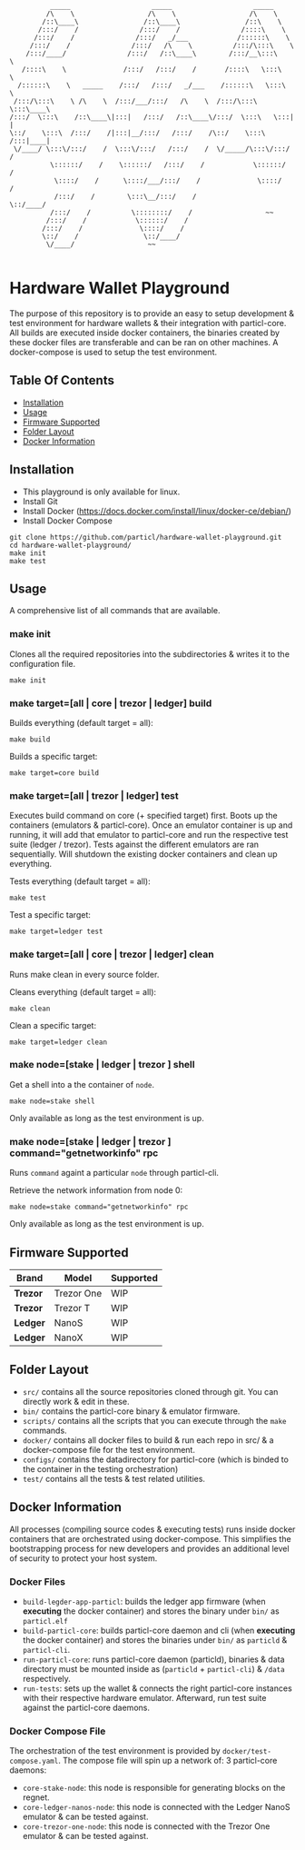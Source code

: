 ```
          _____                    _____                    _____          
         /\    \                  /\    \                  /\    \         
        /::\____\                /::\____\                /::\    \        
       /:::/    /               /:::/    /               /::::\    \       
      /:::/    /               /:::/   _/___            /::::::\    \      
     /:::/    /               /:::/   /\    \          /:::/\:::\    \     
    /:::/____/               /:::/   /::\____\        /:::/__\:::\    \    
   /::::\    \              /:::/   /:::/    /       /::::\   \:::\    \   
  /::::::\    \   _____    /:::/   /:::/   _/___    /::::::\   \:::\    \  
 /:::/\:::\    \ /\    \  /:::/___/:::/   /\    \  /:::/\:::\   \:::\____\ 
/:::/  \:::\    /::\____\|:::|   /:::/   /::\____\/:::/  \:::\   \:::|    |
\::/    \:::\  /:::/    /|:::|__/:::/   /:::/    /\::/    \:::\  /:::|____|
 \/____/ \:::\/:::/    /  \:::\/:::/   /:::/    /  \/_____/\:::\/:::/    / 
          \::::::/    /    \::::::/   /:::/    /            \::::::/    /  
           \::::/    /      \::::/___/:::/    /              \::::/    /   
           /:::/    /        \:::\__/:::/    /                \::/____/    
          /:::/    /          \::::::::/    /                  ~~          
         /:::/    /            \::::::/    /                               
        /:::/    /              \::::/    /                                
        \::/    /                \::/____/                                 
         \/____/                  ~~                                       
                                                                           
```
# Hardware Wallet Playground

The purpose of this repository is to provide an easy to setup development & test environment for hardware wallets & their integration with particl-core.
All builds are executed inside docker containers, the binaries created by these docker files are transferable and can be ran on other machines.
A docker-compose is used to setup the test environment.

## Table Of Contents
- [Installation](https://github.com/particl/hardware-wallet-playground#Installation)
- [Usage](https://github.com/particl/hardware-wallet-playground#Usage)
- [Firmware Supported](https://github.com/particl/hardware-wallet-playground#Firmware-Supported)
- [Folder Layout](https://github.com/particl/hardware-wallet-playground#Folder-Layout)
- [Docker Information](https://github.com/particl/hardware-wallet-playground#Docker-Information)

## Installation
* This playground is only available for linux.
* Install Git
* Install Docker (https://docs.docker.com/install/linux/docker-ce/debian/)
* Install Docker Compose

```
git clone https://github.com/particl/hardware-wallet-playground.git
cd hardware-wallet-playground/
make init
make test
```

## Usage
A comprehensive list of all commands that are available.

### make init
Clones all the required repositories into the subdirectories & writes it to the configuration file.
```
make init
```

### make target=[all | core | trezor | ledger] build
Builds everything (default target = all):
```
make build
```

Builds a specific target:
```
make target=core build
```

### make target=[all | trezor | ledger] test
Executes build command on core (+ specified target) first.
Boots up the containers (emulators & particl-core). Once an emulator container is up and running, it will add that emulator to particl-core and run the respective test suite (ledger / trezor).
Tests against the different emulators are ran sequentially.
Will shutdown the existing docker containers and clean up everything.

Tests everything (default target = all):
```
make test
```

Test a specific target:
```
make target=ledger test
```

### make target=[all | core | trezor | ledger] clean
Runs make clean in every source folder.

Cleans everything (default target = all):
```
make clean
```

Clean a specific target:
```
make target=ledger clean
```

### make node=[stake | ledger | trezor ] shell
Get a shell into a the container of `node`.

```
make node=stake shell
```

Only available as long as the test environment is up.

### make node=[stake | ledger | trezor ] command="getnetworkinfo" rpc
Runs `command` againt a particular `node` through particl-cli.

Retrieve the network information from node 0:
```
make node=stake command="getnetworkinfo" rpc
```

Only available as long as the test environment is up.

## Firmware Supported

| Brand         | Model         | Supported     |
| ------------- | ------------- | ------------- |
| **Trezor**    | Trezor One    | WIP           |
| **Trezor**    | Trezor T      | WIP           |
| **Ledger**    | NanoS         | WIP           |
| **Ledger**    | NanoX         | WIP           |

## Folder Layout
* `src/` contains all the source repositories cloned through git. You can directly work & edit in these.
* `bin/` contains the particl-core binary & emulator firmware.
* `scripts/` contains all the scripts that you can execute through the `make` commands.
* `docker/` contains all docker files to build & run each repo in src/ & a docker-compose file for the test environment.
* `configs/` contains the datadirectory for particl-core (which is binded to the container in the testing orchestration)
* `test/` contains all the tests & test related utilities.

## Docker Information
All processes (compiling source codes & executing tests) runs inside docker containers that are orchestrated using docker-compose.
This simplifies the bootstrapping process for new developers and provides an additional level of security to protect your host system.

### Docker Files
* `build-legder-app-particl`: 
    builds the ledger app firmware (when **executing** the docker container) and stores the binary under `bin/` as `particl.elf`
* `build-particl-core`:
    builds particl-core daemon and cli (when **executing** the docker container) and stores the binaries under `bin/` as `particld` & `particl-cli`.
* `run-particl-core`:
    runs particl-core daemon (particld), binaries & data directory must be mounted inside as (`particld` + `particl-cli`) & `/data` respectively.
* `run-tests`:
    sets up the wallet & connects the right particl-core instances with their respective hardware emulator. Afterward, run test suite against the particl-core daemons.

### Docker Compose File
The orchestration of the test environment is provided by `docker/test-compose.yaml`.
The compose file will spin up a network of:
3 particl-core daemons:
* `core-stake-node`: this node is responsible for generating blocks on the regnet.
* `core-ledger-nanos-node`: this node is connected with the Ledger NanoS emulator & can be tested against.
* `core-trezor-one-node`: this node is connected with the Trezor One emulator & can be tested against.